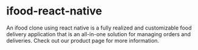 # ifood-react-native
An ifood clone using react native is a fully realized and customizable food delivery application that is an all-in-one solution for managing orders and deliveries. Check out our product page for more information.
